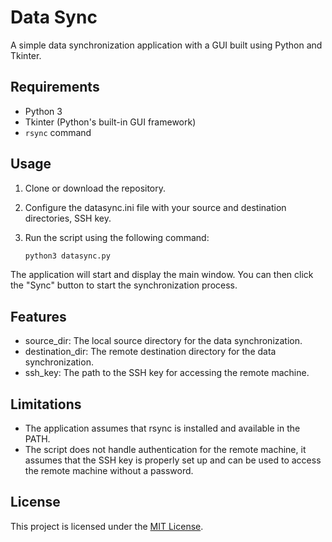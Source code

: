 # Data Sync

A simple data synchronization application with a GUI built using Python and Tkinter.


## Requirements

- Python 3
- Tkinter (Python's built-in GUI framework)
- `rsync` command

## Usage

1. Clone or download the repository.
2. Configure the datasync.ini file with your source and destination directories, SSH key.
3. Run the script using the following command:

    ```bash
    python3 datasync.py
    ```

The application will start and display the main window. You can then click the "Sync" button to start the synchronization process.

## Features

- source_dir: The local source directory for the data synchronization.
- destination_dir: The remote destination directory for the data synchronization.
- ssh_key: The path to the SSH key for accessing the remote machine.

## Limitations

-  The application assumes that rsync is installed and available in the PATH.
-  The script does not handle authentication for the remote machine, it assumes that the SSH key is properly set up and can be used to access the remote machine without a password.

## License
This project is licensed under the [MIT License](LICENSE).
